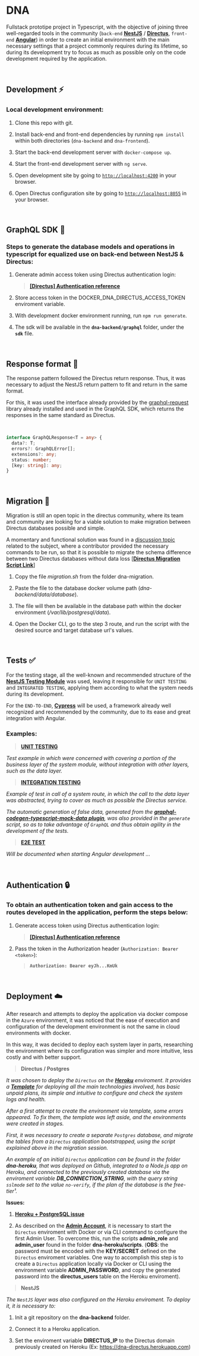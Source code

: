 # DNA

Fullstack prototipe project in Typescript, with the objective of joining three well-regarded tools in the community (`back-end` **[NestJS](https://nestjs.com/)** / **[Directus](https://docs.directus.io/getting-started/introduction/)**, `front-end` **[Angular](https://angular.io/)**) in order to create an initial environment with the main necessary settings that a project commonly requires during its lifetime, so during its development try to focus as much as possible only on the code development required by the application.

<br />

## **Development** ⚡️

### Local development environment:

1. Clone this repo with git.

2. Install back-end and front-end dependencies by running `npm install` within both directories (`dna-backend` and `dna-frontend`).

3. Start the back-end development server with `docker-compose up`.

4. Start the front-end development server with `ng serve`.

5. Open development site by going to [`http://localhost:4200`](http://localhost:4200) in your browser.
6. Open Directus configuration site by going to [`http://localhost:8055`](http://localhost:8055) in your browser.

<br />

## **GraphQL SDK** 🚀

### Steps to generate the database models and operations in typescript for equalized use on back-end between NestJS & Directus:

1. Generate admin access token using Directus authentication login: <br />

   > **[[Directus] Authentication reference](https://docs.directus.io/reference/api/system/authentication/)**

2. Store access token in the DOCKER_DNA_DIRECTUS_ACCESS_TOKEN enviroment variable.

3. With development docker environment running, run `npm run generate`.

4. The sdk will be available in the **`dna-backend/graphql`**
   folder, under the **`sdk`** file.

<br />

## **Response format** 👋

The response pattern followed the Directus return response. Thus, it was necessary to adjust the NestJS return pattern to fit and return in the same format.

For this, it was used the interface already provided by the [graphql-request](https://www.npmjs.com/package/graphql-request) library already installed and used in the GraphQL SDK, which returns the responses in the same standard as Directus.

<br />

```typescript
interface GraphQLResponse<T = any> {
  data?: T;
  errors?: GraphQLError[];
  extensions?: any;
  status: number;
  [key: string]: any;
}
```

<br />

## **Migration** 🚚

Migration is still an open topic in the directus community, where its team and community are looking for a viable solution to make migration between Directus databases possible and simple.

A momentary and functional solution was found in a [discussion topic](https://github.com/directus/directus/discussions/3891) related to the subject, where a contributor provided the necessary commands to be run, so that it is possible to migrate the schema difference between two Directus databases without data loss [**[Directus Migration Script Link](https://gist.github.com/tspvivek/242c33a5dbfb149c9057f93041e4450d)**]

1. Copy the file _migration.sh_ from the folder dna-migration.

2. Paste the file to the database docker volume path (_dna-backend/data/database_).

3. The file will then be available in the database path within the docker environment (_/var/lib/postgresql/data_).

4. Open the Docker CLI, go to the step 3 route, and run the script with the desired source and target database url's values.

<br />

## **Tests** ✅

For the testing stage, all the well-known and recommended structure of the **[NestJS Testing Module](https://docs.nestjs.com/fundamentals/testing)** was used, leaving it responsible for `UNIT TESTING` and `INTEGRATED TESTING`, applying them according to what the system needs during its development.

For the `END-TO-END`, **[Cypress](https://github.com/cypress-io/cypress)** will be used, a framework already well recognized and recommended by the community, due to its ease and great integration with Angular.

### Examples:

> **[UNIT TESTING](https://github.com/cesarsalesgomes/dna/blob/main/dna-backend/src/system/system.spec.ts)**

_Test example in which were concerned with covering a portion of the business layer of the system module, without integration with other layers, such as the data layer._

> **[INTEGRATION TESTING](https://github.com/cesarsalesgomes/dna/blob/main/dna-backend/src/cat/cat.spec.ts)**

_Example of test in call of a system route, in which the call to the data layer was abstracted, trying to cover as much as possible the Directus service._

_The automatic generation of false data, generated from the **[graphql-codegen-typescript-mock-data plugin](https://github.com/ardeois/graphql-codegen-typescript-mock-data#readme)**, was also provided in the `generate` script, so as to take advantage of `GraphQL` and thus obtain agility in the development of the tests._

> **[E2E TEST]()**

_Will be documented when starting Angular development ..._

<br />

## **Authentication** 🔒

### To obtain an authentication token and gain access to the routes developed in the application, perform the steps below:

1. Generate access token using Directus authentication login: <br />

   > **[[Directus] Authentication reference](https://docs.directus.io/reference/api/system/authentication/)**

2. Pass the token in the Authorization header (`Authorization: Bearer <token>`):

   > **`Authorization: Bearer eyJh...KmUk`**

<br />

## **Deployment** ☁️

After research and attempts to deploy the application via docker compose in the `Azure` environment, it was noticed that the ease of execution and configuration of the development environment is not the same in cloud environments with docker.

In this way, it was decided to deploy each system layer in parts, researching the environment where its configuration was simpler and more intuitive, less costly and with better support.

> **Directus / Postgres**

_It was chosen to deploy the `Directus` on the **[Heroku](https://heroku.com)** enviroment. It provides a **[Template](https://github.com/directus-community/heroku-template)** for deploying all the main technologies involved, has basic unpaid plans, its simple and intuitive to configure and check the system logs and health._

_After a first attempt to create the environment via template, some errors appeared. To fix them, the template was left aside, and the environments were created in stages._

_First, it was necessary to create a separate `Postgres` database, and migrate the tables from a `Directus` application bootstrapped, using the script explained above in the migration session._

_An example of an initial `Directus` application can be found in the folder **dna-heroku**, that was deployed on Github, integrated to a Node.js app on Heroku, and connected to the previously created database via the enviroment variable **DB_CONNECTION_STRING**, with the query string `sslmode` set to the value `no-verify`, if the plan of the database is the free-tier¹._

**Issues:**

1. **[Heroku + PostgreSQL issue](https://github.com/directus/directus/discussions/5047)**

2. As described on the **[Admin Account](https://docs.directus.io/configuration/config-options/#admin-account)**, it is necessary to start the `Directus` enviroment with Docker or via CLI command to configure the first Admin User. To overcome this, run the scripts **admin_role** and **admin_user** found in the folder **dna-heroku/scripts**. (**OBS**: the password must be encoded with the **KEY/SECRET** defined on the `Directus` enviroment variables. One way to accomplish this step is to create a `Directus` application locally via Docker or CLI using the environment variable **ADMIN_PASSWORD**, and copy the generated password into the **directus_users** table on the Heroku enviroment).

> **NestJS**

_The `NestJS` layer was also configured on the Heroku enviroment. To deploy it, it is necessary to:_

1. Init a git repository on the **dna-backend** folder.

2. Connect it to a Heroku application.

3. Set the enviroment variable **DIRECTUS_IP** to the Directus domain previously created on Heroku (Ex: https://dna-directus.herokuapp.com)
